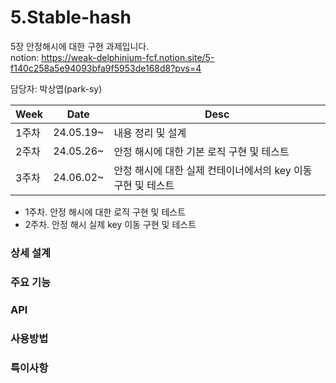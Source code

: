 # 5.Stable-hash

5장 안정해시에 대한 구현 과제입니다.  
notion: https://weak-delphinium-fcf.notion.site/5-f140c258a5e94093bfa9f5953de168d8?pvs=4

담당자: 박상엽(park-sy)  

|Week|Date|Desc|
|------|---|---|
|1주차|24.05.19~|내용 정리 및 설계|
|2주차|24.05.26~|안정 해시에 대한 기본 로직 구현 및 테스트|
|3주차|24.06.02~|안정 해시에 대한 실제 컨테이너에서의 key 이동 구현 및 테스트|

- 1주차. 안정 해시에 대한 로직 구현 및 테스트  
- 2주차. 안정 해시 실제 key 이동 구현 및 테스트  

### 상세 설계  


### 주요 기능


### API


### 사용방법


### 특이사항
